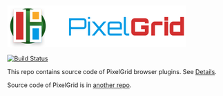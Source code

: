 <a href="https://pixelgrid.zwezdin.com"><img src="media/logo.svg" title="PixelGrid" alt="PixelGrid" /></a>

[![Build Status](https://github.com/pixel-grid/pixelgrid-browser/workflows/Build/badge.svg?branch=master)](https://github.com/pixel-grid/pixelgrid-browser/actions?workflow=Build)

This repo contains source code of PixelGrid browser plugins. See [Details](https://github.com/pixel-grid/pixelgrid/wiki/Contirbution-guidelines#pixelgrid-browser-extension).

Source code of PixelGrid is in [another repo](https://github.com/pixel-grid/pixelgrid).
